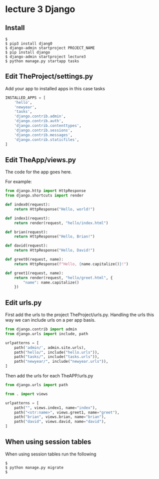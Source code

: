 
# lecture 3 Django

## Install

```terminal
$
$ pip3 install djang0
$ django-admin startproject PROJECT_NAME
$ pip install django
$ django-admin startproject lecture3
$ python manage.py startapp tasks
```

## Edit TheProject/settings.py

Add your app to installed apps in this case tasks

```python
INSTALLED_APPS = [
    'hello',
    'newyear',
    'tasks',
    'django.contrib.admin',
    'django.contrib.auth',
    'django.contrib.contenttypes',
    'django.contrib.sessions',
    'django.contrib.messages',
    'django.contrib.staticfiles',
]
```

## Edit TheApp/views.py

The code for the app goes here.

For example:

```python
from django.http import HttpResponse
from django.shortcuts import render

def index0(request):
    return HttpResponse("Hello, world!")

def index1(request):
    return render(request, "hello/index.html")

def brian(request):
    return HttpResponse("Hello, Brian!")

def david(request):
    return HttpResponse("Hello, David!")

def greet0(request, name):
    return HttpResponse(f"Hello, {name.capitalize()}!")

def greet1(request, name):
    return render(request, "hello/greet.html", {
        "name": name.capitalize()
    })
```

## Edit urls.py

First add the urls to the project TheProject/urls.py. Handling the urls this way we can include urls on a per app basis.

```python
from django.contrib import admin
from django.urls import include, path

urlpatterns = [
    path('admin/', admin.site.urls),
    path("hello/", include("hello.urls")),
    path("tasks/", include("tasks.urls")),
    path("newyear/", include("newyear.urls")),
]
```

Then add the urls for each TheAPP/urls.py

```python
from django.urls import path

from . import views

urlpatterns = [
    path("", views.index1, name="index"),
    path("<str:name>", views.greet1, name="greet"),
    path("brian", views.brian, name="brian"),
    path("david", views.david, name="david"),
]
```

## When using session tables

When using session tables run the following

```terminal
$
$ python manage.py migrate
$
```
